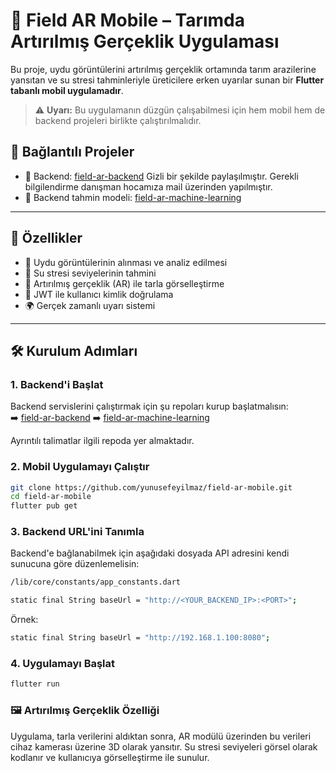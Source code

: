 # 🌱 Field AR Mobile – Tarımda Artırılmış Gerçeklik Uygulaması

Bu proje, uydu görüntülerini artırılmış gerçeklik ortamında tarım arazilerine yansıtan ve su stresi tahminleriyle üreticilere erken uyarılar sunan bir **Flutter tabanlı mobil uygulamadır**.

> ⚠️ **Uyarı:** Bu uygulamanın düzgün çalışabilmesi için hem mobil hem de backend projeleri birlikte çalıştırılmalıdır.

## 🔗 Bağlantılı Projeler

- 🔧 Backend: [field-ar-backend](https://github.com/yunusefeyilmaz/field-ar-backend) Gizli bir şekilde paylaşılmıştır. Gerekli bilgilendirme danışman hocamıza mail üzerinden yapılmıştır.
- 📱 Backend tahmin modeli: [field-ar-machine-learning](https://github.com/yunusefeyilmaz/field-ar-machine-learning)

---

## 🚀 Özellikler

- 📡 Uydu görüntülerinin alınması ve analiz edilmesi  
- 🧠 Su stresi seviyelerinin tahmini  
- 📱 Artırılmış gerçeklik (AR) ile tarla görselleştirme  
- 🔐 JWT ile kullanıcı kimlik doğrulama  
- 🌍 Gerçek zamanlı uyarı sistemi

---

## 🛠️ Kurulum Adımları

### 1. Backend'i Başlat

Backend servislerini çalıştırmak için şu repoları kurup başlatmalısın:  
➡️ [field-ar-backend](https://github.com/yunusefeyilmaz/field-ar-backend)
➡️ [field-ar-machine-learning](https://github.com/yunusefeyilmaz/field-ar-machine-learning)

Ayrıntılı talimatlar ilgili repoda yer almaktadır.

### 2. Mobil Uygulamayı Çalıştır

```bash
git clone https://github.com/yunusefeyilmaz/field-ar-mobile.git
cd field-ar-mobile
flutter pub get
```
### 3. Backend URL'ini Tanımla
Backend'e bağlanabilmek için aşağıdaki dosyada API adresini kendi sunucuna göre düzenlemelisin:

```bash
/lib/core/constants/app_constants.dart
```
```bash
static final String baseUrl = "http://<YOUR_BACKEND_IP>:<PORT>";
```
Örnek:
```bash
static final String baseUrl = "http://192.168.1.100:8080";
```

### 4. Uygulamayı Başlat
```bash
flutter run
```

### 🖼️ Artırılmış Gerçeklik Özelliği
Uygulama, tarla verilerini aldıktan sonra, AR modülü üzerinden bu verileri cihaz kamerası üzerine 3D olarak yansıtır.
Su stresi seviyeleri görsel olarak kodlanır ve kullanıcıya görselleştirme ile sunulur.
